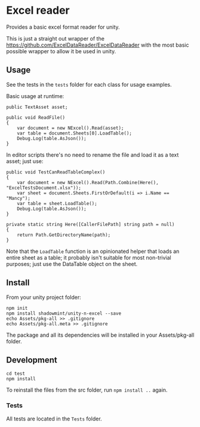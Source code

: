 # Excel reader

Provides a basic excel format reader for unity.

This is just a straight out wrapper of the https://github.com/ExcelDataReader/ExcelDataReader
with the most basic possible wrapper to allow it be used in unity.

## Usage

See the tests in the `tests` folder for each class for usage examples.

Basic usage at runtime:

```
public TextAsset asset;

public void ReadFile()
{
    var document = new NExcel().Read(asset);
    var table = document.Sheets[0].LoadTable();
    Debug.Log(table.AsJson());
}
```

In editor scripts there's no need to rename the file and load it as a text asset; just use:

```
public void TestCanReadTableComplex()
{
    var document = new NExcel().Read(Path.Combine(Here(), "ExcelTestsDocument.xlsx"));
    var sheet = document.Sheets.FirstOrDefault(i => i.Name == "Mancy");
    var table = sheet.LoadTable();
    Debug.Log(table.AsJson());
}

private static string Here([CallerFilePath] string path = null)
{
    return Path.GetDirectoryName(path);
}
```

Note that the `LoadTable` function is an opinionated helper that loads an entire sheet
as a table; it probably isn't suitable for most non-trivial purposes; just use the DataTable
object on the sheet.

## Install

From your unity project folder:

    npm init
    npm install shadowmint/unity-n-excel --save
    echo Assets/pkg-all >> .gitignore
    echo Assets/pkg-all.meta >> .gitignore

The package and all its dependencies will be installed in
your Assets/pkg-all folder.

## Development

    cd test
    npm install

To reinstall the files from the src folder, run `npm install ..` again.

### Tests

All tests are located in the `Tests` folder.
